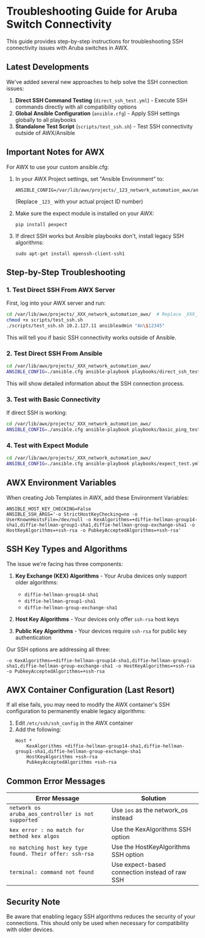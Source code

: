 # Troubleshooting Guide for Aruba Switch Connectivity

This guide provides step-by-step instructions for troubleshooting SSH connectivity issues with Aruba switches in AWX.

## Latest Developments

We've added several new approaches to help solve the SSH connection issues:

1. **Direct SSH Command Testing** (`direct_ssh_test.yml`) - Execute SSH commands directly with all compatibility options
2. **Global Ansible Configuration** (`ansible.cfg`) - Apply SSH settings globally to all playbooks
3. **Standalone Test Script** (`scripts/test_ssh.sh`) - Test SSH connectivity outside of AWX/Ansible

## Important Notes for AWX

For AWX to use your custom ansible.cfg:

1. In your AWX Project settings, set "Ansible Environment" to:
   ```
   ANSIBLE_CONFIG=/var/lib/awx/projects/_123_network_automation_awx/ansible.cfg
   ```
   (Replace `_123_` with your actual project ID number)

2. Make sure the expect module is installed on your AWX:
   ```
   pip install pexpect
   ```

3. If direct SSH works but Ansible playbooks don't, install legacy SSH algorithms:
   ```
   sudo apt-get install openssh-client-ssh1
   ```

## Step-by-Step Troubleshooting

### 1. Test Direct SSH From AWX Server

First, log into your AWX server and run:

```bash
cd /var/lib/awx/projects/_XXX_network_automation_awx/  # Replace _XXX_ with your project number
chmod +x scripts/test_ssh.sh
./scripts/test_ssh.sh 10.2.127.11 ansibleadmin "An\$12345"
```

This will tell you if basic SSH connectivity works outside of Ansible.

### 2. Test Direct SSH From Ansible

```bash
cd /var/lib/awx/projects/_XXX_network_automation_awx/
ANSIBLE_CONFIG=./ansible.cfg ansible-playbook playbooks/direct_ssh_test.yml -i inventory/test_standalone.ini -v
```

This will show detailed information about the SSH connection process.

### 3. Test with Basic Connectivity

If direct SSH is working:

```bash
cd /var/lib/awx/projects/_XXX_network_automation_awx/
ANSIBLE_CONFIG=./ansible.cfg ansible-playbook playbooks/basic_ping_test.yml -i inventory/test_standalone.ini
```

### 4. Test with Expect Module

```bash
cd /var/lib/awx/projects/_XXX_network_automation_awx/
ANSIBLE_CONFIG=./ansible.cfg ansible-playbook playbooks/expect_test.yml -i inventory/test_standalone.ini
```

## AWX Environment Variables

When creating Job Templates in AWX, add these Environment Variables:

```
ANSIBLE_HOST_KEY_CHECKING=False
ANSIBLE_SSH_ARGS='-o StrictHostKeyChecking=no -o UserKnownHostsFile=/dev/null -o KexAlgorithms=+diffie-hellman-group14-sha1,diffie-hellman-group1-sha1,diffie-hellman-group-exchange-sha1 -o HostKeyAlgorithms=+ssh-rsa -o PubkeyAcceptedAlgorithms=+ssh-rsa'
```

## SSH Key Types and Algorithms

The issue we're facing has three components:

1. **Key Exchange (KEX) Algorithms** - Your Aruba devices only support older algorithms:
   - `diffie-hellman-group14-sha1`
   - `diffie-hellman-group1-sha1`
   - `diffie-hellman-group-exchange-sha1`

2. **Host Key Algorithms** - Your devices only offer `ssh-rsa` host keys

3. **Public Key Algorithms** - Your devices require `ssh-rsa` for public key authentication

Our SSH options are addressing all three:
```
-o KexAlgorithms=+diffie-hellman-group14-sha1,diffie-hellman-group1-sha1,diffie-hellman-group-exchange-sha1 -o HostKeyAlgorithms=+ssh-rsa -o PubkeyAcceptedAlgorithms=+ssh-rsa
```

## AWX Container Configuration (Last Resort)

If all else fails, you may need to modify the AWX container's SSH configuration to permanently enable legacy algorithms:

1. Edit `/etc/ssh/ssh_config` in the AWX container
2. Add the following:
   ```
   Host *
       KexAlgorithms +diffie-hellman-group14-sha1,diffie-hellman-group1-sha1,diffie-hellman-group-exchange-sha1
       HostKeyAlgorithms +ssh-rsa
       PubkeyAcceptedAlgorithms +ssh-rsa
   ```

## Common Error Messages

| Error Message | Solution |
|---------------|----------|
| `network os aruba_aos_controller is not supported` | Use `ios` as the network_os instead |
| `kex error : no match for method kex algos` | Use the KexAlgorithms SSH option |
| `no matching host key type found. Their offer: ssh-rsa` | Use the HostKeyAlgorithms SSH option |
| `terminal: command not found` | Use expect-based connection instead of raw SSH |

## Security Note

Be aware that enabling legacy SSH algorithms reduces the security of your connections. This should only be used when necessary for compatibility with older devices.